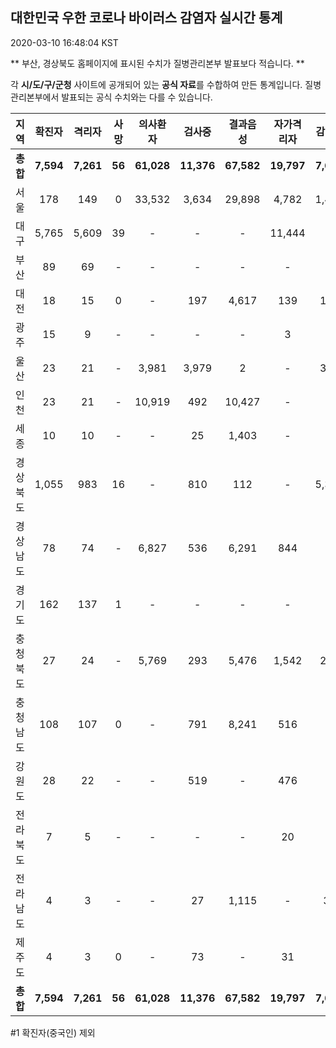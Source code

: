 
## 대한민국 우한 코로나 바이러스 감염자 실시간 통계
2020-03-10 16:48:04 KST

** 부산, 경상북도 홈페이지에 표시된 수치가 질병관리본부 발표보다 적습니다. **

각 **시/도/구/군청** 사이트에 공개되어 있는 **공식 자료**를 수합하여 만든 통계입니다.
질병관리본부에서 발표되는 공식 수치와는 다를 수 있습니다.


|  지역  | 확진자 |  격리자  |  사망  |  의사환자  |  검사중  |  결과음성  |  자가격리자  |  감시중  |  감시해제  |  퇴원  |
|:------:|:------:|:--------:|:--------:|:----------:|:--------:|:----------------:|:------------:|:--------:|:----------:|:--:|
|**총합**|**7,594**|**7,261**|**56**|**61,028**|**11,376**|**67,582**|**19,797**|**7,629**|**8,995**|**274**|
|서울|178|149|0|33,532|3,634|29,898|4,782|1,460|3,322|29|
|대구|5,765|5,609|39|-|-|-|11,444|-|-|117|
|부산|89|69|-|-|-|-|-|-|-|20|
|대전|18|15|0|-|197|4,617|139|139|230|3|
|광주|15|9|-|-|-|-|3|-|-|3|
|울산|23|21|-|3,981|3,979|2|-|352|208|2|
|인천|23|21|-|10,919|492|10,427|-|-|-|2|
|세종|10|10|-|-|25|1,403|-|-|-|-|
|경상북도|1,055|983|16|-|810|112|-|5,388|3,778|56|
|경상남도|78|74|-|6,827|536|6,291|844|-|-|4|
|경기도|162|137|1|-|-|-|-|-|-|24|
|충청북도|27|24|-|5,769|293|5,476|1,542|254|1,288|3|
|충청남도|108|107|0|-|791|8,241|516|-|-|1|
|강원도|28|22|-|-|519|-|476|-|-|6|
|전라북도|7|5|-|-|-|-|20|-|-|2|
|전라남도|4|3|-|-|27|1,115|-|36|169|1|
|제주도|4|3|0|-|73|-|31|-|-|1|
|**총합**|**7,594**|**7,261**|**56**|**61,028**|**11,376**|**67,582**|**19,797**|**7,629**|**8,995**|**274**|


#1 확진자(중국인) 제외
    